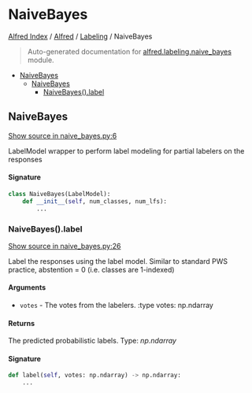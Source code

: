 # NaiveBayes

[Alfred Index](../../README.md#alfred-index) /
[Alfred](../index.md#alfred) /
[Labeling](./index.md#labeling) /
NaiveBayes

> Auto-generated documentation for [alfred.labeling.naive_bayes](../../../alfred/labeling/naive_bayes.py) module.

- [NaiveBayes](#naivebayes)
  - [NaiveBayes](#naivebayes-1)
    - [NaiveBayes().label](#naivebayes()label)

## NaiveBayes

[Show source in naive_bayes.py:6](../../../alfred/labeling/naive_bayes.py#L6)

LabelModel wrapper to perform label modeling for partial labelers on the responses

#### Signature

```python
class NaiveBayes(LabelModel):
    def __init__(self, num_classes, num_lfs):
        ...
```

### NaiveBayes().label

[Show source in naive_bayes.py:26](../../../alfred/labeling/naive_bayes.py#L26)

Label the responses using the label model.
Similar to standard PWS practice, abstention = 0 (i.e. classes are 1-indexed)

#### Arguments

- `votes` - The votes from the labelers.
:type votes: np.ndarray

#### Returns

The predicted probabilistic labels.
Type: *np.ndarray*

#### Signature

```python
def label(self, votes: np.ndarray) -> np.ndarray:
    ...
```


